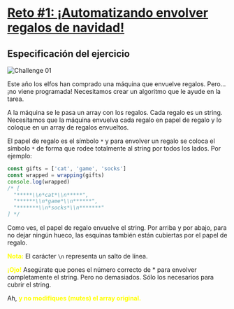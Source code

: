 # [Reto #1: ¡Automatizando envolver regalos de navidad!](https://adventjs.dev/es/challenges/2022/1)

## Especificación del ejercicio

![Challenge 01](https://adventjs.dev/challenges-2022/1.svg)

Este año los elfos han comprado una máquina que envuelve regalos. Pero… ¡no viene programada! Necesitamos crear un algoritmo que le ayude en la tarea.

A la máquina se le pasa un array con los regalos. Cada regalo es un string. Necesitamos que la máquina envuelva cada regalo en papel de regalo y lo coloque en un array de regalos envueltos.

El papel de regalo es el símbolo `*` y para envolver un regalo se coloca el símbolo `*` de forma que rodee totalmente al string por todos los lados. Por ejemplo:

```javascript
const gifts = ['cat', 'game', 'socks']
const wrapped = wrapping(gifts)
console.log(wrapped)
/* [
  "*****\\n*cat*\\n*****",
  "******\\n*game*\\n******",
  "*******\\n*socks*\\n*******"
] */
```

Como ves, el papel de regalo envuelve el string. Por arriba y por abajo, para no dejar ningún hueco, las esquinas también están cubiertas por el papel de regalo.

<strong style="color:yellow;">Nota:</strong> El carácter `\n` representa un salto de línea.

<strong style="color:yellow;">¡Ojo!</strong> Asegúrate que pones el número correcto de * para envolver completamente el string. Pero no demasiados. Sólo los necesarios para cubrir el string.

Ah, <strong style="color:yellow;">y no modifiques (mutes) el array original.</strong>
